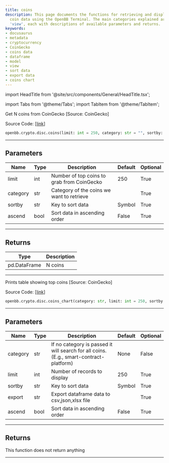 ```yaml
---
title: coins
description: This page documents the functions for retrieving and displaying cryptocurrency
  coin data using the OpenBB Terminal. The main categories explained are 'model' and
  'view', each with descriptions of available parameters and returns.
keywords:
- docusaurus
- metadata
- cryptocurrency
- CoinGecko
- coins data
- dataframe
- model
- view
- sort data
- export data
- coins chart
---
```


import HeadTitle from '@site/src/components/General/HeadTitle.tsx';

<HeadTitle title="crypto.disc.coins - Reference | OpenBB SDK Docs" />

import Tabs from '@theme/Tabs';
import TabItem from '@theme/TabItem';

<Tabs>
<TabItem value="model" label="Model" default>

Get N coins from CoinGecko [Source: CoinGecko]

Source Code: [[link](https://github.com/OpenBB-finance/OpenBB/tree/main/openbb_terminal/cryptocurrency/discovery/pycoingecko_model.py#L128)]

```python
openbb.crypto.disc.coins(limit: int = 250, category: str = "", sortby: str = "Symbol", ascend: bool = False)
```

---

## Parameters

| Name | Type | Description | Default | Optional |
| ---- | ---- | ----------- | ------- | -------- |
| limit | int | Number of top coins to grab from CoinGecko | 250 | True |
| category | str | Category of the coins we want to retrieve |  | True |
| sortby | str | Key to sort data | Symbol | True |
| ascend | bool | Sort data in ascending order | False | True |


---

## Returns

| Type | Description |
| ---- | ----------- |
| pd.DataFrame | N coins |
---

</TabItem>
<TabItem value="view" label="Chart">

Prints table showing top coins [Source: CoinGecko]

Source Code: [[link](https://github.com/OpenBB-finance/OpenBB/tree/main/openbb_terminal/cryptocurrency/discovery/pycoingecko_view.py#L35)]

```python
openbb.crypto.disc.coins_chart(category: str, limit: int = 250, sortby: str = "Symbol", export: str = "", ascend: bool = False)
```

---

## Parameters

| Name | Type | Description | Default | Optional |
| ---- | ---- | ----------- | ------- | -------- |
| category | str | If no category is passed it will search for all coins. (E.g., smart-contract-platform) | None | False |
| limit | int | Number of records to display | 250 | True |
| sortby | str | Key to sort data | Symbol | True |
| export | str | Export dataframe data to csv,json,xlsx file |  | True |
| ascend | bool | Sort data in ascending order | False | True |


---

## Returns

This function does not return anything

---

</TabItem>
</Tabs>
